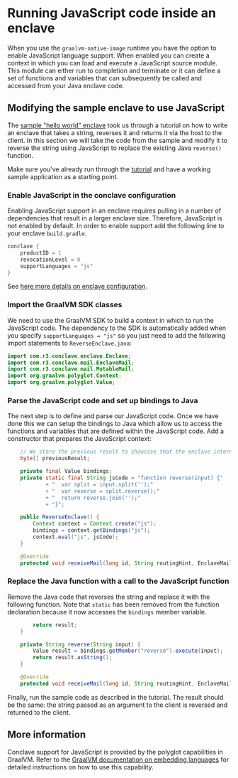 # Running JavaScript code inside an enclave

When you use the `graalvm-native-image` runtime you have the option to enable JavaScript language support.
When enabled you can create a context in which you can load and execute a JavaScript source module.
This module can either run to completion and terminate or it can define a set of functions and variables that
can subsequently be called and accessed from your Java enclave code.

## Modifying the sample enclave to use JavaScript

The [sample "hello world" enclave](writing-hello-world.md) took us through a tutorial on how to write an
enclave that takes a string, reverses it and returns it via the host to the client. In this section we
will take the code from the sample and modify it to reverse the string using JavaScript to replace the
existing Java `reverse()` function.

Make sure you've already run through the [tutorial](writing-hello-world.md) and have a working sample
application as a starting point.

### Enable JavaScript in the conclave configuration

Enabling JavaScript support in an enclave requires pulling in a number of dependencies that result in a
larger enclave size. Therefore, JavaScript is not enabled by default. In order to enable support add the
following line to your enclave `build.gradle`.

```groovy hl_lines="4"
conclave {
    productID = 1
    revocationLevel = 0
    supportLanguages = "js"
}
```

See [here more details on enclave configuration](enclave-configuration.md).

### Import the GraalVM SDK classes

We need to use the GraalVM SDK to build a context in which to run the JavaScript code. The dependency to 
the SDK is automatically added when you specify `supportLanguages = "js"` so you just need to add the 
following import statements to `ReverseEnclave.java`:

```java hl_lines="4 5"
import com.r3.conclave.enclave.Enclave;
import com.r3.conclave.mail.EnclaveMail;
import com.r3.conclave.mail.MutableMail;
import org.graalvm.polyglot.Context;
import org.graalvm.polyglot.Value;
```

### Parse the JavaScript code and set up bindings to Java

The next step is to define and parse our JavaScript code. Once we have done this we can setup the bindings
to Java which allow us to access the functions and variables that are defined within the JavaScript
code. Add a constructor that prepares the JavaScript context:

```java hl_lines="4 5 6 7 8 9 10 11 12 13 14 15"
    // We store the previous result to showcase that the enclave internals can be examined in a mock test.
    byte[] previousResult;

    private final Value bindings;
    private static final String jsCode = "function reverse(input) {"
            + "  var split = input.split('');"
            + "  var reverse = split.reverse();"
            + "  return reverse.join('');"
            + "}";

    public ReverseEnclave() {
        Context context = Context.create("js");
        bindings = context.getBindings("js");
        context.eval("js", jsCode);
    }

    @Override
    protected void receiveMail(long id, String routingHint, EnclaveMail mail) {
```

### Replace the Java function with a call to the JavaScript function

Remove the Java code that reverses the string and replace it with the following function. Note
that `static` has been removed from the function declaration because it now accesses the `bindings`
member variable.

```java hl_lines="4 5 6 7"
        return result;
    }

    private String reverse(String input) {
        Value result = bindings.getMember("reverse").execute(input);
        return result.asString();
    }

    @Override
    protected void receiveMail(long id, String routingHint, EnclaveMail mail) {
```

Finally, run the sample code as described in the tutorial. The result should be the same: the string passed 
as an argument to the client is reversed and returned to the client.

## More information

Conclave support for JavaScript is provided by the polyglot capabilities in GraalVM. Refer to
the [GraalVM documentation on embedding languages](https://www.graalvm.org/reference-manual/embed-languages/)
for detailed instructions on how to use this capability.

